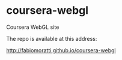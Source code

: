 # coursera-webgl
Coursera WebGL site

The repo is available at this address:

http://fabiomoratti.github.io/coursera-webgl